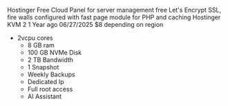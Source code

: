 Hostinger
Free Cloud Panel for server management
free Let's Encrypt SSL, fire walls
configured with fast page module for PHP and caching
Hostinger KVM 2 1 Year ago 06/27/2025 $8 depending on region
- 2vcpu cores
	- 8 GB ram
	- 100 GB NVMe Disk
	- 2 TB Bandwidth
	- 1 Snapshot
	- Weekly Backups
	- Dedicated Ip
	- Full root access
	- AI Assistant